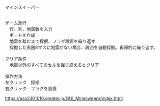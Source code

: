 マインスイーパー<br><br>

ゲーム進行<br>
　行、列、地雷数を入力<br>
　ボードを作成<br>
　地雷を踏むまで採掘、フラグ設置を繰り返す<br>
　採掘した周囲8マスに地雷がない場合、周囲を自動採掘。再帰的に繰り返す。<br><br>
クリア条件<br>
　地雷以外のすべてのセルを掘り終えるとクリア<br><br>
 操作方法<br>
   左クリック　採掘<br>
   右クリック　フラグを設置<br>


https://aso2301016.greater.jp/GUI_Minesweepr/index.html
